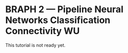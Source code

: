 # BRAPH 2 — Pipeline Neural Networks Classification Connectivity WU

This tutorial is not ready yet.
